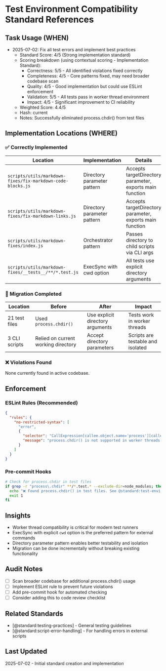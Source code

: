 # Test Environment Compatibility Standard References

## Task Usage (WHEN)

- 2025-07-02: Fix all test errors and implement best practices
  - Standard Score: 4/5 (Strong implementation standard)
  - Scoring breakdown (using contextual scoring - Implementation Standard):
    - Correctness: 5/5 - All identified violations fixed correctly
    - Completeness: 4/5 - Core patterns fixed, may need broader codebase scan
    - Quality: 4/5 - Good implementation but could use ESLint enforcement
    - Validation: 5/5 - All tests pass in worker thread environment
    - Impact: 4/5 - Significant improvement to CI reliability
  - Weighted Score: 4.4/5
  - Hash: current
  - Notes: Successfully eliminated process.chdir() from test files

## Implementation Locations (WHERE)

### ✅ Correctly Implemented

| Location | Implementation | Details |
|----------|---------------|---------|
| `scripts/utils/markdown-fixes/fix-markdown-code-blocks.js` | Directory parameter pattern | Accepts targetDirectory parameter, exports main function |
| `scripts/utils/markdown-fixes/fix-markdown-links.js` | Directory parameter pattern | Accepts targetDirectory parameter, exports main function |
| `scripts/utils/markdown-fixes/index.js` | Orchestrator pattern | Passes directory to child scripts via CLI args |
| `scripts/utils/markdown-fixes/__tests__/**/*.test.js` | ExecSync with cwd option | All tests use explicit directory arguments |

### 🔄 Migration Completed

| Location | Before | After | Impact |
|----------|--------|-------|---------|
| 21 test files | Used `process.chdir()` | Use explicit directory arguments | Tests work in worker threads |
| 3 CLI scripts | Relied on current working directory | Accept directory parameters | Scripts are testable and isolated |

### ❌ Violations Found

None currently found in active codebase.

## Enforcement

### ESLint Rules (Recommended)

```json
{
  "rules": {
    "no-restricted-syntax": [
      "error",
      {
        "selector": "CallExpression[callee.object.name='process'][callee.property.name='chdir']",
        "message": "process.chdir() is not supported in worker threads. Use explicit path parameters instead. See @standard:test-environment-compatibility"
      }
    ]
  }
}
```

### Pre-commit Hooks

```bash
# Check for process.chdir in test files
if grep -r "process\.chdir" **/*.test.* --exclude-dir=node_modules; then
  echo "❌ Found process.chdir() in test files. See @standard:test-environment-compatibility"
  exit 1
fi
```

## Insights

- Worker thread compatibility is critical for modern test runners
- ExecSync with explicit `cwd` option is the preferred pattern for external commands
- Directory parameter pattern enables better testability and isolation
- Migration can be done incrementally without breaking existing functionality

## Audit Notes

- [ ] Scan broader codebase for additional process.chdir() usage
- [ ] Implement ESLint rule to prevent future violations
- [ ] Add pre-commit hook for automated checking
- [ ] Consider adding this to code review checklist

## Related Standards

- [@standard:testing-practices] - General testing guidelines
- [@standard:script-error-handling] - For handling errors in external scripts

## Last Updated

2025-07-02 - Initial standard creation and implementation
